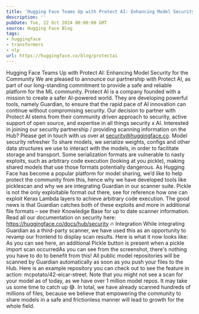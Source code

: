 ```yaml
---
title: 'Hugging Face Teams Up with Protect AI: Enhancing Model Security for the Community'
description: ''
pubDate: Tue, 22 Oct 2024 00:00:00 GMT
source: Hugging Face Blog
tags:
- huggingface
- transformers
- nlp
url: https://huggingface.co/blog/protectai
---
```


Hugging Face Teams Up with Protect AI: Enhancing Model Security for the Community
We are pleased to announce our partnership with Protect AI, as part of our long-standing commitment to provide a safe and reliable platform for the ML community.
Protect AI is a company founded with a mission to create a safer AI-powered world. They are developing powerful tools, namely Guardian, to ensure that the rapid pace of AI innovation can continue without compromising security.
Our decision to partner with Protect AI stems from their community driven approach to security, active support of open source, and expertise in all things security x AI.
Interested in joining our security partnership / providing scanning information on the Hub? Please get in touch with us over at security@huggingface.co.
Model security refresher
To share models, we serialize weights, configs and other data structures we use to interact with the models, in order to facilitate storage and transport. Some serialization formats are vulnerable to nasty exploits, such as arbitrary code execution (looking at you pickle), making shared models that use those formats potentially dangerous.
As Hugging Face has become a popular platform for model sharing, we’d like to help protect the community from this, hence why we have developed tools like picklescan and why we are integrating Guardian in our scanner suite.
Pickle is not the only exploitable format out there, see for reference how one can exploit Keras Lambda layers to achieve arbitrary code execution. The good news is that Guardian catches both of these exploits and more in additional file formats – see their Knowledge Base for up to date scanner information.
Read all our documentation on security here: https://huggingface.co/docs/hub/security 🔥
Integration
While integrating Guardian as a third-party scanner, we have used this as an opportunity to revamp our frontend to display scan results. Here is what it now looks like:
As you can see here, an additional Pickle button is present when a pickle import scan occurredAs you can see from the screenshot, there's nothing you have to do to benefit from this! All public model repositories will be scanned by Guardian automatically as soon as you push your files to the Hub. Here is an example repository you can check out to see the feature in action: mcpotato/42-eicar-street.
Note that you might not see a scan for your model as of today, as we have over 1 million model repos. It may take us some time to catch up 😅.
In total, we have already scanned hundreds of millions of files, because we believe that empowering the community to share models in a safe and frictionless manner will lead to growth for the whole field.